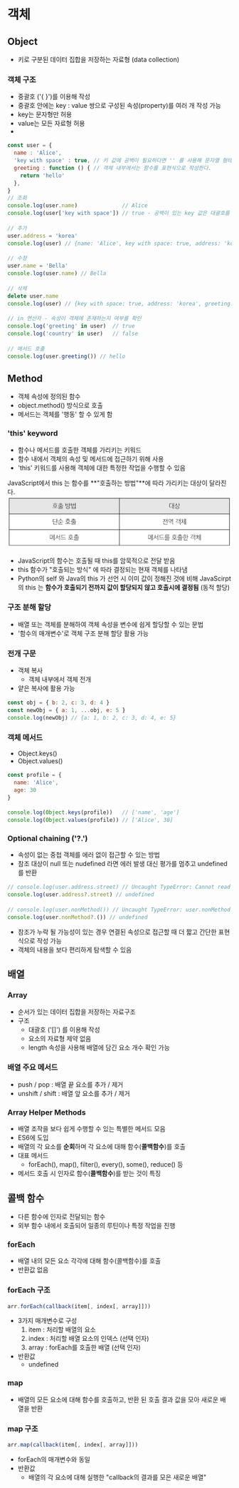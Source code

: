 # 객체
## Object
- 키로 구분된 데이터 집합을 저장하는 자료형 (data collection)

### 객체 구조
- 중괄호 ('{ }')를 이용해 작성
- 중괄호 안에는 key : value 쌍으로 구성된 속성(property)를 여러 개 작성 가능
- key는 문자형만 허용
- value는 모든 자료형 허용
- 
```js
const user = {
  name : 'Alice',
  'key with space' : true, // 키 값에 공백이 필요하다면 '' 를 사용해 문자열 형태로 작성
  greeting : function () { // 객체 내부에서는 함수를 표현식으로 작성한다.
    return 'hello'
  },
}
// 조회
console.log(user.name)              // Alice
console.log(user['key with space']) // true - 공백이 있는 key 값은 대괄호를 사용해 valu에 접근

// 추가
user.address = 'korea'
console.log(user) // {name: 'Alice', key with space: true, address: 'korea', greeting: ƒ}

// 수정
user.name = 'Bella'
console.log(user.name) // Bella

// 삭제
delete user.name
console.log(user) // {key with space: true, address: 'korea', greeting: ƒ}

// in 연산자 - 속성이 객체에 존재하는지 여부를 확인
console.log('greeting' in user)  // true
console.log('country' in user)   // false

// 메서드 호출
console.log(user.greeting()) // hello
```

## Method
- 객체 속성에 정의된 함수
- object.method() 방식으로 호출
- 메서드는 객체를 '행동' 할 수 있게 함

### 'this' keyword
- 함수나 메서드를 호출한 객체를 가리키는 키워드
- 함수 내에서 객체의 속성 및 메서드에 접근하기 위해 사용
- 'this' 키워드를 사용해 객체에 대한 특정한 작업을 수행할 수 있음

JavaScript에서 this 는 함수를 **"호출하는 방법"**에 따라 가리키는 대상이 달라진다.
![alt text](img/this.png)

- JavaScript의 함수는 호출될 때 this를 암묵적으로 전달 받음
- this 함수가 "호출되는 방식" 에 따라 결정되는 현재 객체를 나타냄
- Python의 self 와 Java의 this 가 선언 시 이미 값이 정해진 것에 비해 JavaScirpt의 this 는 **함수가 호출되기 전까지 값이 할당되지 않고 호출시에 결정됨** (동적 할당)

### 구조 분해 할당
- 배열 또는 객체를 분해하여 객체 속성을 변수에 쉽게 할당할 수 있는 문법
- '함수의 매개변수'로 객체 구조 분해 할당 활용 가능

### 전개 구문
- 객체 복사
  - 객체 내부에서 객체 전개
- 얕은 복사에 활용 가능
```js
const obj = { b: 2, c: 3, d: 4 }
const newObj = { a: 1, ...obj, e: 5 }
console.log(newObj) // {a: 1, b: 2, c: 3, d: 4, e: 5}
```

### 객체 메서드
- Object.keys()
- Object.values()
```js
const profile = {
  name: 'Alice',
  age: 30
}

console.log(Object.keys(profile))   // ['name', 'age']
console.log(Object.values(profile)) // ['Alice', 30]
```

### Optional chaining ('?.')
- 속성이 없는 중첩 객체를 에러 없이 접근할 수 있는 방법
- 참조 대상이 null 또는 nudefined 라면 에러 발생 대신 평가를 멈추고 undefined를 반환
```js
// console.log(user.address.street) // Uncaught TypeError: Cannot read properties of undefined (reading 'street')
console.log(user.address?.street) // undefined

// console.log(user.nonMethod()) // Uncaught TypeError: user.nonMethod is not a function
console.log(user.nonMethod?.()) // undefined
```

- 참조가 누락 될 가능성이 있는 경우 연결된 속성으로 접근할 때 더 짧고 간단한 표현식으로 작성 가능
- 객체의 내용을 보다 편리하게 탐색할 수 있음

## 배열
### Array
- 순서가 있는 데이터 집합을 저장하는 자료구조
- 구조
  - 대괄호 ('[]') 를 이용해 작성
  - 요소의 자료형 제약 없음
  - length 속성을 사용해 배열에 담긴 요소 개수 확인 가능

### 배열 주요 메서드
- push / pop      : 배열 끝 요소를 추가 / 제거
- unshift / shift : 배열 앞 요소를 추가 / 제거

### Array Helper Methods
- 배열 조작을 보다 쉽게 수행할 수 있는 특별한 메서드 모음
- ES6에 도입
- 배열의 각 요소를 **순회**하며 각 요소에 대해 함수(**콜백함수**)를 호출
- 대표 메서드
  - forEach(), map(), filter(), every(), some(), reduce() 등
- 메서드 호출 시 인자로 함수(**콜백함수**)를 받는 것이 특징

## 콜백 함수
- 다른 함수에 인자로 전달되는 함수
- 외부 함수 내에서 호출되어 일종의 루틴이나 특정 작업을 진행

### forEach
- 배열 내의 모든 요소 각각에 대해 함수(콜백함수)를 호출
- 반환값 없음

### forEach 구조
```js
arr.forEach(callback(item[, index[, array]]))
```
- 3가지 매개변수로 구성
  1. item : 처리할 배열의 요소
  2. index : 처리할 배열 요소의 인덱스 (선택 인자)
  3. array : forEach를 호출한 배열 (선택 인자)
- 반환값
  - undefined

### map
- 배열의 모든 요소에 대해 함수를 호출하고, 반환 된 호출 결과 값을 모아 새로운 배열을 반환

### map 구조
```js
arr.map(callback(item[, index[, array]]))
```
- forEach의 매개변수와 동일
- 반환값
  - 배열의 각 요소에 대해 실행한 "callback의 결과를 모은 새로운 배열"


